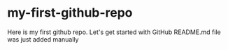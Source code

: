 # my-first-github-repo
Here is my first github repo. Let's get started with GitHub
README.md file was just added manually

